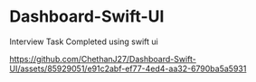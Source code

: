 # Dashboard-Swift-UI
 Interview Task Completed using swift ui

 


https://github.com/ChethanJ27/Dashboard-Swift-UI/assets/85929051/e91c2abf-ef77-4ed4-aa32-6790ba5a5931

